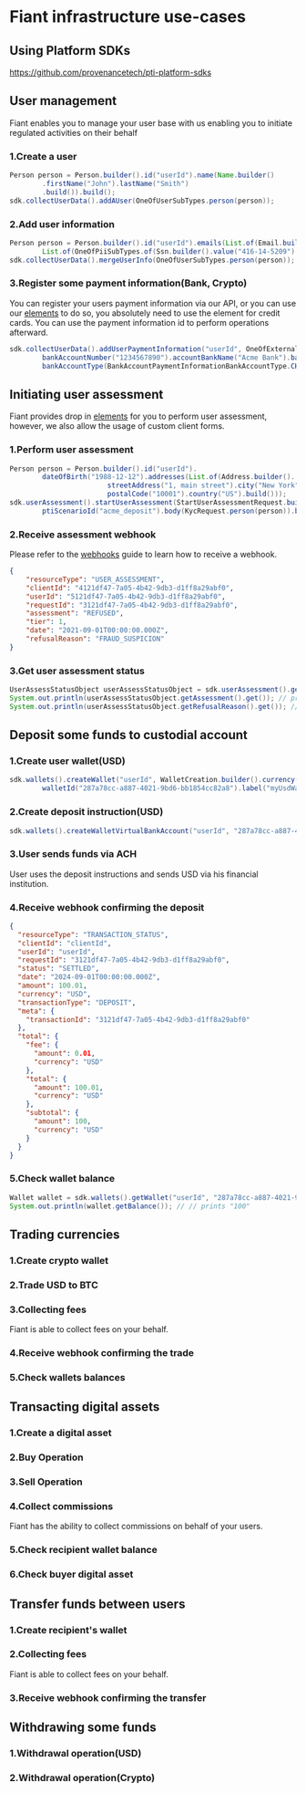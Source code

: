 # Fiant infrastructure use-cases

## Using Platform SDKs
https://github.com/provenancetech/pti-platform-sdks

## User management
Fiant enables you to manage your user base with us enabling you to initiate regulated activities on their behalf
### 1.Create a user
```java
Person person = Person.builder().id("userId").name(Name.builder()
        .firstName("John").lastName("Smith")
        .build()).build();
sdk.collectUserData().addAUser(OneOfUserSubTypes.person(person));
```
### 2.Add user information
```java
Person person = Person.builder().id("userId").emails(List.of(Email.builder().address("john.smith@hotmail.com").build())).piis(
        List.of(OneOfPiiSubTypes.of(Ssn.builder().value("416-14-5209").build()))).build();
sdk.collectUserData().mergeUserInfo(OneOfUserSubTypes.person(person));
```
### 3.Register some payment information(Bank, Crypto)
You can register your users payment information via our API, or you can use our [elements](quickstart-elements.md) to do so, you absolutely need to use the element for credit cards.
You can use the payment information id to perform operations afterward.
```java
sdk.collectUserData().addUserPaymentInformation("userId", OneOfExternalPaymentInformation.bankAccount(BankAccountPaymentInformation.builder().
        bankAccountNumber("1234567890").accountBankName("Acme Bank").bankRoutingNumber("026009593").bankRoutingCheckDigit("9").
        bankAccountType(BankAccountPaymentInformationBankAccountType.CHECKING).build()));
```
## Initiating user assessment
Fiant provides drop in [elements](quickstart-elements.md) for you to perform user assessment, however, we also allow the usage of custom client forms.
### 1.Perform user assessment
```java
Person person = Person.builder().id("userId").
        dateOfBirth("1988-12-12").addresses(List.of(Address.builder().
                        streetAddress("1, main street").city("New York").stateCode("US-NY").
                        postalCode("10001").country("US").build()));
sdk.userAssessment().startUserAssessment(StartUserAssessmentRequest.builder().ptiRequestId("1234").
        ptiScenarioId("acme_deposit").body(KycRequest.person(person)).build());
```
### 2.Receive assessment webhook
Please refer to the [webhooks](quickstart-receiving-webhooks.md) guide to learn how to receive a webhook.
```json
{
    "resourceType": "USER_ASSESSMENT",
    "clientId": "4121df47-7a05-4b42-9db3-d1ff8a29abf0",
    "userId": "5121df47-7a05-4b42-9db3-d1ff8a29abf0",
    "requestId": "3121df47-7a05-4b42-9db3-d1ff8a29abf0",
    "assessment": "REFUSED",
    "tier": 1,
    "date": "2021-09-01T00:00:00.000Z",
    "refusalReason": "FRAUD_SUSPICION"
}
```
### 3.Get user assessment status
```java
UserAssessStatusObject userAssessStatusObject = sdk.userAssessment().getLastKyc("userId");
System.out.println(userAssessStatusObject.getAssessment().get()); // prints "REFUSED"
System.out.println(userAssessStatusObject.getRefusalReason().get()); //prints "SANCTION_SCREENING"
```
## Deposit some funds to custodial account
### 1.Create user wallet(USD)
```java
sdk.wallets().createWallet("userId", WalletCreation.builder().currency(CurrencyEnum.USD).
        walletId("287a78cc-a887-4021-9bd6-bb1854cc82a8").label("myUsdWallet").build());
```
### 2.Create deposit instruction(USD)
```java
sdk.wallets().createWalletVirtualBankAccount("userId", "287a78cc-a887-4021-9bd6-bb1854cc82a8");
```
### 3.User sends funds via ACH
User uses the deposit instructions and sends USD via his financial institution.

### 4.Receive webhook confirming the deposit
```json
{
  "resourceType": "TRANSACTION_STATUS",
  "clientId": "clientId",
  "userId": "userId",
  "requestId": "3121df47-7a05-4b42-9db3-d1ff8a29abf0",
  "status": "SETTLED",
  "date": "2024-09-01T00:00:00.000Z",
  "amount": 100.01,
  "currency": "USD",
  "transactionType": "DEPOSIT",
  "meta": {
    "transactionId": "3121df47-7a05-4b42-9db3-d1ff8a29abf0"
  },
  "total": {
    "fee": {
      "amount": 0.01,
      "currency": "USD"
    },
    "total": {
      "amount": 100.01,
      "currency": "USD"
    },
    "subtotal": {
      "amount": 100,
      "currency": "USD"
    }
  }
}
```
### 5.Check wallet balance
```java
Wallet wallet = sdk.wallets().getWallet("userId", "287a78cc-a887-4021-9bd6-bb1854cc82a8");
System.out.println(wallet.getBalance()); // // prints "100"
```

## Trading currencies
### 1.Create crypto wallet
### 2.Trade USD to BTC
### 3.Collecting fees
Fiant is able to collect fees on your behalf.
### 4.Receive webhook confirming the trade
### 5.Check wallets balances

## Transacting digital assets
### 1.Create a digital asset
### 2.Buy Operation
### 3.Sell Operation
### 4.Collect commissions
Fiant has the ability to collect commissions on behalf of your users.
### 5.Check recipient wallet balance
### 6.Check buyer digital asset

## Transfer funds between users
### 1.Create recipient's wallet
### 2.Collecting fees
Fiant is able to collect fees on your behalf.
### 3.Receive webhook confirming the transfer 

## Withdrawing some funds
### 1.Withdrawal operation(USD)
### 2.Withdrawal operation(Crypto)